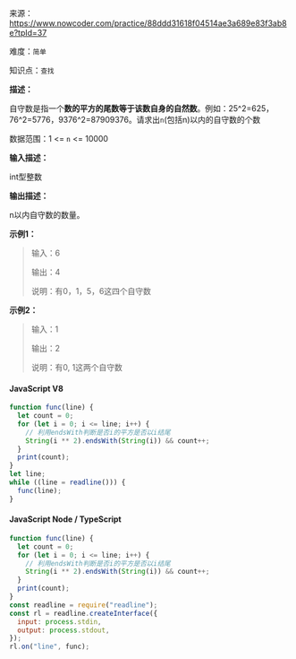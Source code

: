 来源：<https://www.nowcoder.com/practice/88ddd31618f04514ae3a689e83f3ab8e?tpId=37>

难度：`简单`

知识点：`查找`

**描述：**

自守数是指一个**数的平方的尾数等于该数自身的自然数**。例如：25^2=625，76^2=5776，9376^2=87909376。请求出`n`(包括n)以内的自守数的个数

数据范围：1 <= `n` <= 10000

**输入描述：**

int型整数

**输出描述：**

n以内自守数的数量。

**示例1：**

> 输入：6
>
> 输出：4
>
> 说明：有0，1，5，6这四个自守数

**示例2：**

> 输入：1
>
> 输出：2
>
> 说明：有0, 1这两个自守数

<!-- tabs:start -->

#### **JavaScript V8**

```javascript
function func(line) {
  let count = 0;
  for (let i = 0; i <= line; i++) {
    // 利用endsWith判断是否i的平方是否以i结尾
    String(i ** 2).endsWith(String(i)) && count++;
  }
  print(count);
}
let line;
while ((line = readline())) {
  func(line);
}
```

#### **JavaScript Node / TypeScript**

```javascript
function func(line) {
  let count = 0;
  for (let i = 0; i <= line; i++) {
    // 利用endsWith判断是否i的平方是否以i结尾
    String(i ** 2).endsWith(String(i)) && count++;
  }
  print(count);
}
const readline = require("readline");
const rl = readline.createInterface({
  input: process.stdin,
  output: process.stdout,
});
rl.on("line", func);
```

<!-- tabs:end -->

